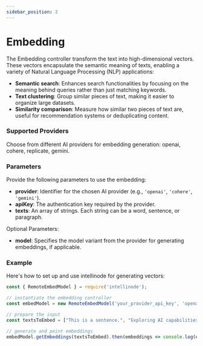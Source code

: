 ```yaml
---
sidebar_position: 2
---
```

# Embedding

The Embedding controller transform the text into high-dimensional vectors. These vectors encapsulate the semantic meaning of texts, enabling a variety of Natural Language Processing (NLP) applications:

- **Semantic search**: Enhances search functionalities by focusing on the meaning behind queries rather than just matching keywords.
- **Text clustering**: Group similar pieces of text, making it easier to organize large datasets.
- **Similarity comparison**: Measure how similar two pieces of text are, useful for recommendation systems or deduplicating content.

### Supported Providers

Choose from different AI providers for embedding generation: openai, cohere, replicate, gemini.

### Parameters

Provide the following parameters to use the embedding:

- **provider**: Identifier for the chosen AI provider (e.g., `'openai'`, `'cohere'`, `'gemini'`).
- **apiKey**: The authentication key required by the provider.
- **texts**: An array of strings. Each string can be a word, sentence, or paragraph.

Optional Parameters:
- **model**: Specifies the model variant from the provider for generating embeddings, if applicable.

### Example

Here's how to set up and use intellinode for generating vectors:

```javascript
const { RemoteEmbedModel } = require('intellinode');

// instantiate the embedding controller
const embedModel = new RemoteEmbedModel('your_provider_api_key', 'openai');

// prepare the input
const textsToEmbed = ["This is a sentence.", "Exploring AI capabilities with IntelliNode."];

// generate and peint embeddings
embedModel.getEmbeddings(textsToEmbed).then(embeddings => console.log(embeddings)).catch(err => console.error(err));
```
